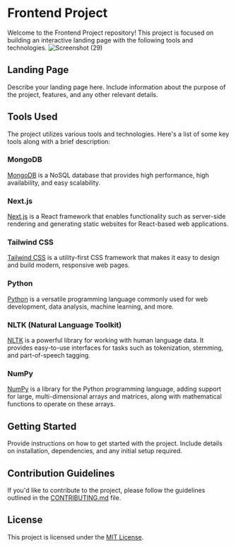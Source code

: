 # Frontend Project

Welcome to the Frontend Project repository! This project is focused on building an interactive landing page with the following tools and technologies.
![Screenshot (29)](https://github.com/Haise-Yadav/chatingbot.github.io/assets/119958602/32501594-6361-4274-b43f-6b1bc9ea8e77)

## Landing Page

Describe your landing page here. Include information about the purpose of the project, features, and any other relevant details.

## Tools Used

The project utilizes various tools and technologies. Here's a list of some key tools along with a brief description:

### MongoDB

[MongoDB](https://www.mongodb.com/) is a NoSQL database that provides high performance, high availability, and easy scalability.

### Next.js

[Next.js](https://nextjs.org/) is a React framework that enables functionality such as server-side rendering and generating static websites for React-based web applications.

### Tailwind CSS

[Tailwind CSS](https://tailwindcss.com/) is a utility-first CSS framework that makes it easy to design and build modern, responsive web pages.

### Python

[Python](https://www.python.org/) is a versatile programming language commonly used for web development, data analysis, machine learning, and more.

### NLTK (Natural Language Toolkit)

[NLTK](https://www.nltk.org/) is a powerful library for working with human language data. It provides easy-to-use interfaces for tasks such as tokenization, stemming, and part-of-speech tagging.

### NumPy

[NumPy](https://numpy.org/) is a library for the Python programming language, adding support for large, multi-dimensional arrays and matrices, along with mathematical functions to operate on these arrays.

## Getting Started

Provide instructions on how to get started with the project. Include details on installation, dependencies, and any initial setup required.

## Contribution Guidelines

If you'd like to contribute to the project, please follow the guidelines outlined in the [CONTRIBUTING.md](CONTRIBUTING.md) file.

## License

This project is licensed under the [MIT License](LICENSE).

